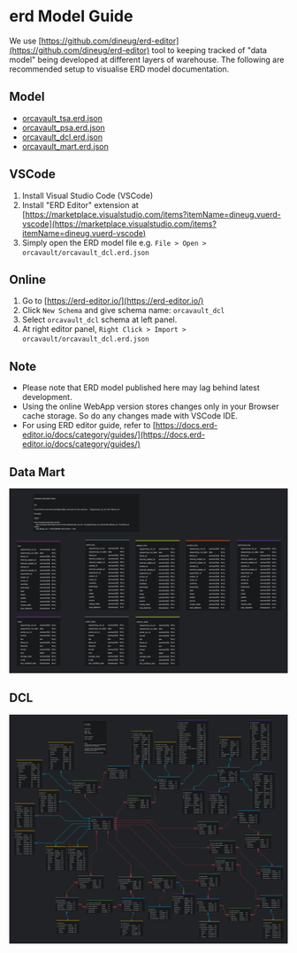 # erd Model Guide

We use [https://github.com/dineug/erd-editor](https://github.com/dineug/erd-editor) tool to keeping tracked of "data model" being developed at different layers of warehouse. The following are recommended setup to visualise ERD model documentation.

## Model

- [orcavault_tsa.erd.json](orcavault/orcavault_tsa.erd.json)
- [orcavault_psa.erd.json](orcavault/orcavault_psa.erd.json)
- [orcavault_dcl.erd.json](orcavault/orcavault_dcl.erd.json)
- [orcavault_mart.erd.json](orcavault/orcavault_mart.erd.json)

## VSCode

1. Install Visual Studio Code (VSCode)
2. Install "ERD Editor" extension at [https://marketplace.visualstudio.com/items?itemName=dineug.vuerd-vscode](https://marketplace.visualstudio.com/items?itemName=dineug.vuerd-vscode)
3. Simply open the ERD model file e.g. `File > Open > orcavault/orcavault_dcl.erd.json`

## Online

1. Go to [https://erd-editor.io/](https://erd-editor.io/)
2. Click `New Schema` and give schema name: `orcavault_dcl`
3. Select `orcavault_dcl` schema at left panel. 
4. At right editor panel, `Right Click > Import > orcavault/orcavault_dcl.erd.json`

## Note

- Please note that ERD model published here may lag behind latest development.
- Using the online WebApp version stores changes only in your Browser cache storage. So do any changes made with VSCode IDE.
- For using ERD editor guide, refer to [https://docs.erd-editor.io/docs/category/guides/](https://docs.erd-editor.io/docs/category/guides/)

## Data Mart

![orcavault_mart.png](orcavault/orcavault_mart.png)

## DCL

![orcavault_dcl.png](orcavault/orcavault_dcl.png)
